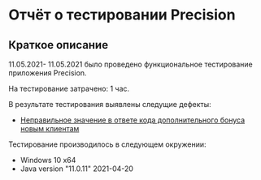 # Отчёт о тестировании Precision

## Краткое описание

11.05.2021- 11.05.2021 было проведено функциональное тестирование приложения Precision.

На тестирование затрачено: 1 час.

В результате тестирования выявлены следущие дефекты:
* [Неправильное значение в ответе кода дополнительного бонуса новым клиентам](https://github.com/sashkin080/HW2.2/issues/1#issue-886558855)

Тестирование производилось в следующем окружении:
* Windows 10 x64
* Java version "11.0.11" 2021-04-20